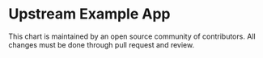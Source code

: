 # Upstream Example App

This chart is maintained by an open source community of contributors. All changes must be done through pull request and review.
